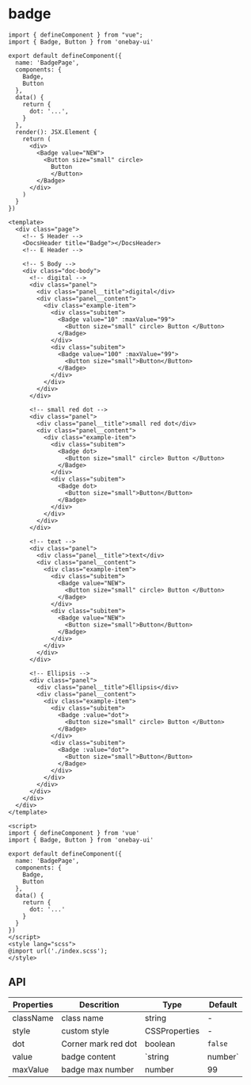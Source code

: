 # badge 

<DemoView />
<BackToTop />

<div class="code-box code-vue-active">
<div class="code-tabs"></div>

```tsx
import { defineComponent } from "vue";
import { Badge, Button } from 'onebay-ui'

export default defineComponent({
  name: 'BadgePage',
  components: {
    Badge,
    Button
  },
  data() {
    return {
      dot: '...',
    }
  },
  render(): JSX.Element {
    return (
      <div>
        <Badge value="NEW">
          <Button size="small" circle>
            Button
            </Button>
        </Badge>
      </div>
    )
  }
})
```

```vue
<template>
  <div class="page">
    <!-- S Header -->
    <DocsHeader title="Badge"></DocsHeader>
    <!-- E Header -->

    <!-- S Body -->
    <div class="doc-body">
      <!-- digital -->
      <div class="panel">
        <div class="panel__title">digital</div>
        <div class="panel__content">
          <div class="example-item">
            <div class="subitem">
              <Badge value="10" :maxValue="99">
                <Button size="small" circle> Button </Button>
              </Badge>
            </div>
            <div class="subitem">
              <Badge value="100" :maxValue="99">
                <Button size="small">Button</Button>
              </Badge>
            </div>
          </div>
        </div>
      </div>

      <!-- small red dot -->
      <div class="panel">
        <div class="panel__title">small red dot</div>
        <div class="panel__content">
          <div class="example-item">
            <div class="subitem">
              <Badge dot>
                <Button size="small" circle> Button </Button>
              </Badge>
            </div>
            <div class="subitem">
              <Badge dot>
                <Button size="small">Button</Button>
              </Badge>
            </div>
          </div>
        </div>
      </div>

      <!-- text -->
      <div class="panel">
        <div class="panel__title">text</div>
        <div class="panel__content">
          <div class="example-item">
            <div class="subitem">
              <Badge value="NEW">
                <Button size="small" circle> Button </Button>
              </Badge>
            </div>
            <div class="subitem">
              <Badge value="NEW">
                <Button size="small">Button</Button>
              </Badge>
            </div>
          </div>
        </div>
      </div>

      <!-- Ellipsis -->
      <div class="panel">
        <div class="panel__title">Ellipsis</div>
        <div class="panel__content">
          <div class="example-item">
            <div class="subitem">
              <Badge :value="dot">
                <Button size="small" circle> Button </Button>
              </Badge>
            </div>
            <div class="subitem">
              <Badge :value="dot">
                <Button size="small">Button</Button>
              </Badge>
            </div>
          </div>
        </div>
      </div>
    </div>
  </div>
</template>

<script>
import { defineComponent } from 'vue'
import { Badge, Button } from 'onebay-ui'

export default defineComponent({
  name: 'BadgePage',
  components: {
    Badge,
    Button
  },
  data() {
    return {
      dot: '...'
    }
  }
})
</script>
<style lang="scss">
@import url('./index.scss');
</style>

```

</div> 

## API
| Properties | Descrition          | Type              | Default |
| ---------- | ------------------- | ----------------- | ------- |
| className  | class name          | string            | -       |
| style      | custom style        | CSSProperties     | -       |
| dot        | Corner mark red dot | boolean           | `false` |
| value      | badge content       | `string | number` | ''      |
| maxValue   | badge max number    | number            | 99      |
